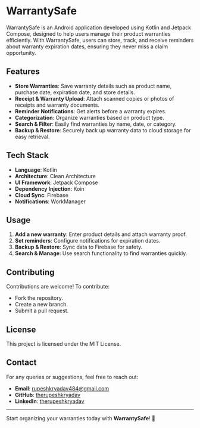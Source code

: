 # WarrantySafe

WarrantySafe is an Android application developed using Kotlin and Jetpack Compose, designed to help users manage their product warranties efficiently. With WarrantySafe, users can store, track, and receive reminders about warranty expiration dates, ensuring they never miss a claim opportunity.

## Features
- **Store Warranties**: Save warranty details such as product name, purchase date, expiration date, and store details.
- **Receipt & Warranty Upload**: Attach scanned copies or photos of receipts and warranty documents.
- **Reminder Notifications**: Get alerts before a warranty expires.
- **Categorization**: Organize warranties based on product type.
- **Search & Filter**: Easily find warranties by name, date, or category.
- **Backup & Restore**: Securely back up warranty data to cloud storage for easy retrieval.

## Tech Stack
- **Language**: Kotlin  
- **Architecture**: Clean Architecture  
- **UI Framework**: Jetpack Compose  
- **Dependency Injection**: Koin 
- **Cloud Sync**: Firebase 
- **Notifications**: WorkManager 

## Usage
1. **Add a new warranty**: Enter product details and attach warranty proof.  
2. **Set reminders**: Configure notifications for expiration dates.  
3. **Backup & Restore**: Sync data to Firebase for safety.  
4. **Search & Manage**: Use search functionality to find warranties quickly.  

## Contributing
Contributions are welcome! To contribute:
- Fork the repository.  
- Create a new branch.  
- Submit a pull request.  

## License
This project is licensed under the MIT License.

## Contact
For any queries or suggestions, feel free to reach out:
- **Email**: rupeshkryadav484@gmail.com  
- **GitHub**: [therupeshkryadav](https://github.com/therupeshkryadav)
- **LinkedIn**: [therupeshkryadav](https://www.linkedin.com/in/therupeshkryadav/) 

---
Start organizing your warranties today with **WarrantySafe**! 🚀


